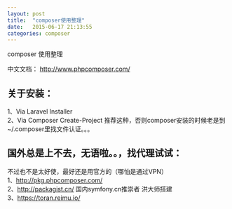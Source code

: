 ```yaml
---
layout: post
title:  "composer使用整理"
date:   2015-06-17 21:13:55
categories: composer
---
```


composer 使用整理

中文文档： http://www.phpcomposer.com/  

## 关于安装：  
1、Via Laravel Installer   
2、Via Composer Create-Project  推荐这种，否则composer安装的时候老是到~/.composer里找文件认证。。。  

## 国外总是上不去，无语啦。。，找代理试试：  
不过也不是太好使，最好还是用官方的（哪怕是通过VPN）  
1、http://pkg.phpcomposer.com/  
2、http://packagist.cn/   国内symfony.cn推崇者 洪大师搭建  
3、https://toran.reimu.io/  
